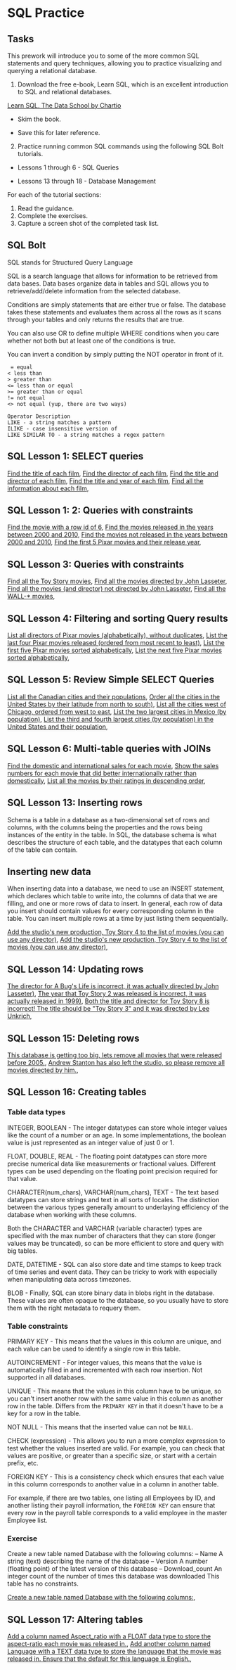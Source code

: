 # SQL Practice

## Tasks

This prework will introduce you to some of the more common SQL statements and query techniques, allowing you to practice visualizing and querying a relational database.

1. Download the free e-book, Learn SQL, which is an excellent introduction to SQL and relational databases.

[Learn SQL. The Data School by Chartio](https://drive.google.com/file/d/11PSj53qx-rUGF8mThyHIevYkuQKb0zlL/view?usp=sharing)


* Skim the book.

* Save this for later reference.

2. Practice running common SQL commands using the following SQL Bolt tutorials.

* Lessons 1 through 6 - SQL Queries

* Lessons 13 through 18 - Database Management

For each of the tutorial sections:

1. Read the guidance.
2. Complete the exercises.
3. Capture a screen shot of the completed task list.

## SQL Bolt

SQL stands for Structured Query Language

SQL is a search language that allows for information to be retrieved from data bases. Data bases organize data in tables and SQL allows you to retrieve/add/delete information from the selected database.

Conditions are simply statements that are either true or false. The database takes these statements and evaluates them across all the rows as it scans through your tables and only returns the results that are true.

You can also use OR to define multiple WHERE conditions when you care whether not both but at least one of the conditions is true.

You can invert a condition by simply putting the NOT operator in front of it.

``` Operator  Description
 = equal 
< less than 
> greater than 
<= less than or equal 
>= greater than or equal 
!= not equal 
<> not equal (yup, there are two ways)

Operator Description 
LIKE - a string matches a pattern 
ILIKE - case insensitive version of 
LIKE SIMILAR TO - a string matches a regex pattern
```

## SQL Lesson 1: SELECT queries

[Find the title of each film](img/sql-bolt-ex1-title.jpg),
[Find the director of each film](img/sql-bolt-ex1-director.jpg),
[Find the title and director of each film](img/sql-bolt-ex1-title-director.jpg),
[Find the title and year of each film](img/sql-bolt-ex1-title-year.jpg),
[Find all the information about each film](img/sql-bolt-ex1-all.jpg),

## SQL Lesson 1:  2: Queries with constraints

[Find the movie with a row id of 6](img/sql-bolt-ex2-id.jpg),
[Find the movies released in the years between 2000 and 2010](img/sql-bolt-ex2-between.jpg),
[Find the movies not released in the years between 2000 and 2010](img/sql-bolt-ex2-not-between.jpg),
[Find the first 5 Pixar movies and their release year](img/sql-bolt-ex2-5-pixar.jpg),

## SQL Lesson 3: Queries with constraints

[Find all the Toy Story movies](img/sql-bolt-ex3-constraint1.jpg),
[Find all the movies directed by John Lasseter](img/sql-bolt-ex3-constraint2.jpg),
[Find all the movies (and director) not directed by John Lasseter](img/sql-bolt-ex3-constraint3.jpg),
[Find all the WALL-* movies](img/sql-bolt-ex3-constraint4.jpg),

## SQL Lesson 4: Filtering and sorting Query results

[List all directors of Pixar movies (alphabetically), without duplicates](img/sql-bolt-ex4-filter-sorting1.jpg),
[List the last four Pixar movies released (ordered from most recent to least)](img/sql-bolt-ex4-filter-sorting2.jpg),
[List the first five Pixar movies sorted alphabetically](img/sql-bolt-ex4-filter-sorting3.jpg),
[List the next five Pixar movies sorted alphabetically](img/sql-bolt-ex4-filter-sorting4.jpg),

## SQL Lesson 5: Review Simple SELECT Queries

[List all the Canadian cities and their populations](img/sql-bolt-ex5-select-review1.jpg),
[Order all the cities in the United States by their latitude from north to south)](img/sql-bolt-ex5-select-review2.jpg),
[List all the cities west of Chicago, ordered from west to east](img/sql-bolt-ex5-select-review3.jpg),
[List the two largest cities in Mexico (by population)](img/sql-bolt-ex5-select-review4.jpg),
[List the third and fourth largest cities (by population) in the United States and their population](img/sql-bolt-ex5-select-review5.jpg),

## SQL Lesson 6: Multi-table queries with JOINs

[Find the domestic and international sales for each movie](img/sql-bolt-ex6-joins1.jpg),
[Show the sales numbers for each movie that did better internationally rather than domestically](img/sql-bolt-ex6-joins2.jpg),
[List all the movies by their ratings in descending order](img/sql-bolt-ex6-joins3.jpg),

## SQL Lesson 13: Inserting rows

Schema is a table in a database as a two-dimensional set of rows and columns, with the columns being the properties and the rows being instances of the entity in the table. In SQL, the database schema is what describes the structure of each table, and the datatypes that each column of the table can contain.

## Inserting new data

When inserting data into a database, we need to use an INSERT statement, which declares which table to write into, the columns of data that we are filling, and one or more rows of data to insert. In general, each row of data you insert should contain values for every corresponding column in the table. You can insert multiple rows at a time by just listing them sequentially.

[Add the studio's new production, Toy Story 4 to the list of movies (you can use any director)](img/sql-bolt-ex13-insert1.jpg),
[Add the studio's new production, Toy Story 4 to the list of movies (you can use any director)](img/sql-bolt-ex13-insert2.jpg),

## SQL Lesson 14: Updating rows

[The director for A Bug's Life is incorrect, it was actually directed by John Lasseter)](img/sql-bolt-ex14-update1.jpg),
[The year that Toy Story 2 was released is incorrect, it was actually released in 1999)](img/sql-bolt-ex14-update2.jpg),
[Both the title and director for Toy Story 8 is incorrect! The title should be "Toy Story 3" and it was directed by Lee Unkrich](img/sql-bolt-ex14-update3.jpg),

## SQL Lesson 15: Deleting rows

[This database is getting too big, lets remove all movies that were released before 2005.](img/sql-bolt-ex15-delete1.jpg),
[Andrew Stanton has also left the studio, so please remove all movies directed by him.](img/sql-bolt-ex15-delete2.jpg),

## SQL Lesson 16: Creating tables

### Table data types

INTEGER, BOOLEAN - The integer datatypes can store whole integer values like the count of a number or an age. In some implementations, the boolean value is just represented as an integer value of just 0 or 1.

FLOAT, DOUBLE, REAL - The floating point datatypes can store more precise numerical data like measurements or fractional values. Different types can be used depending on the floating point precision required for that value.

CHARACTER(num_chars), VARCHAR(num_chars), TEXT - The text based datatypes can store strings and text in all sorts of locales. The distinction between the various types generally amount to underlaying efficiency of the database when working with these columns.

Both the CHARACTER and VARCHAR (variable character) types are specified with the max number of characters that they can store (longer values may be truncated), so can be more efficient to store and query with big tables.

DATE, DATETIME - SQL can also store date and time stamps to keep track of time series and event data. They can be tricky to work with especially when manipulating data across timezones.

BLOB - Finally, SQL can store binary data in blobs right in the database. These values are often opaque to the database, so you usually have to store them with the right metadata to requery them.

### Table constraints

PRIMARY KEY - This means that the values in this column are unique, and each value can be used to identify a single row in this table.

AUTOINCREMENT - For integer values, this means that the value is automatically filled in and incremented with each row insertion. Not supported in all databases.

UNIQUE - This means that the values in this column have to be unique, so you can't insert another row with the same value in this column as another row in the table. Differs from the `PRIMARY KEY` in that it doesn't have to be a key for a row in the table.

NOT NULL - This means that the inserted value can not be `NULL`.

CHECK (expression) - This allows you to run a more complex expression to test whether the values inserted are valid. For example, you can check that values are positive, or greater than a specific size, or start with a certain prefix, etc.

FOREIGN KEY - This is a consistency check which ensures that each value in this column corresponds to another value in a column in another table.

For example, if there are two tables, one listing all Employees by ID, and another listing their payroll information, the `FOREIGN KEY` can ensure that every row in the payroll table corresponds to a valid employee in the master Employee list.

### Exercise

Create a new table named Database with the following columns:
– Name A string (text) describing the name of the database
– Version A number (floating point) of the latest version of this database
– Download_count An integer count of the number of times this database was downloaded
This table has no constraints.

[Create a new table named Database with the following columns:](img/sql-bolt-ex16-create1.jpg),

## SQL Lesson 17: Altering tables

[Add a column named Aspect_ratio with a FLOAT data type to store the aspect-ratio each movie was released in.](img/sql-bolt-ex17-alter1.jpg),
[Add another column named Language with a TEXT data type to store the language that the movie was released in. Ensure that the default for this language is English.](img/sql-bolt-ex17-alter2.jpg),

